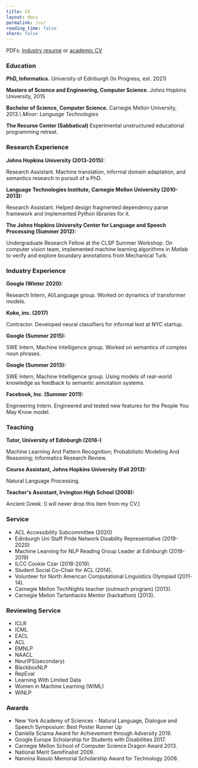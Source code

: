 ```yaml
---
title: CV
layout: docs
permalink: /cv/
reading_time: false
share: false
---
```


PDFs: [Industry resume](/files/industry_resume.pdf) or [academic CV](/files/nsaphra.github.io/academic_CV.pdf)

### Education

**PhD, Informatics.** University of Edinburgh (In Progress, est. 2021)

**Masters of Science and Engineering, Computer Science.** Johns Hopkins University, 2015

**Bachelor of Science, Computer Science.** Carnegie Mellon University, 2013.\\
*Minor: Language Technologies*

**The Recurse Center (Sabbatical)** Experimental unstructured educational programming retreat.

### Research Experience

**Johns Hopkins University (2013-2015):**

Research Assistant. Machine translation, informal domain adaptation, and semantics research in pursuit of a PhD.

**Language Technologies Institute, Carnegie Mellon University (2010-2013):**

Research Assistant. Helped design fragmented dependency parse framework and implemented Python libraries for it.

**The Johns Hopkins University Center for Language and Speech Processing (Summer 2012):**

Undergraduate Research Fellow at the CLSP Summer Workshop. On computer vision team, implemented machine learning algorithms in Matlab
to verify and explore boundary annotations from Mechanical Turk.

### Industry Experience

**Google (Winter 2020):**

Research Intern, AI/Language group. Worked on dynamics of transformer models.

**Koko, inc. (2017)**

Contractor. Developed neural classifiers for informal text at NYC startup.

**Google (Summer 2015):**

SWE Intern, Machine Intelligence group. Worked on semantics of complex noun phrases.

**Google (Summer 2013):**

SWE Intern, Machine Intelligence group. Using models of real-world knowledge as feedback to semantic annotation systems.

**Facebook, Inc. (Summer 2011):**

Engineering Intern. Engineered and tested new features for the People You May Know model.

### Teaching

**Tutor, University of Edinburgh (2016-)**

Machine Learning And Pattern Recognition; Probabilistic Modeling And Reasoning; Informatics Research Review.

**Course Assistant, Johns Hopkins University (Fall 2013):**

Natural Language Processing.

**Teacher's Assistant, Irvington High School (2008):**

Ancient Greek. (I will never drop this item from my CV.)

### Service
- ACL Accessibility Subcommittee (2020)
- Edinburgh Uni Staff Pride Network Disability Representative (2019-2020)
- Machine Learning for NLP Reading Group Leader at Edinburgh (2018-2019)
- ILCC Cookie Czar (2018-2019).
- Student Social Co-Chair for ACL (2014).
- Volunteer for North American Computational Linguistics Olympiad (2011-14).
- Carnegie Mellon TechNights teacher (outreach program) (2013).
- Carnegie Mellon Tartanhacks Mentor (hackathon) (2013).

### Reviewing Service
- ICLR
- ICML
- EACL
- ACL
- EMNLP
- NAACL
- NeurIPS(secondary)
- BlackboxNLP
- RepEval
- Learning With Limited Data
- Women in Machine Learning (WIML)
- WiNLP

### Awards
- New York Academy of Sciences - Natural Language, Dialogue and Speech Symposium: Best Poster Runner Up
- Daniella Sciama Award for Achievement through Adversity 2019.
- Google Europe Scholarship for Students with Disabilities 2017.
- Carnegie Mellon School of Computer Science Dragon Award 2013.
- National Merit Semifinalist 2009.
- Nannina Rasulo Memorial Scholarship Award for Technology 2009.
